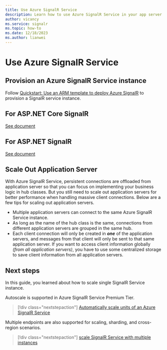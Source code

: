 ```yaml
---
title: Use Azure SignalR Service
description: Learn how to use Azure SignalR Service in your app server
author: vicancy
ms.service: signalr
ms.topic: how-to
ms.date: 12/18/2023
ms.author: lianwei 
---
```


# Use Azure SignalR Service

## Provision an Azure SignalR Service instance

Follow [Quickstart: Use an ARM template to deploy Azure SignalR](./signalr-quickstart-azure-signalr-service-arm-template.md) to provision a SignalR service instance.

## For ASP&#46;NET Core SignalR

[See document](signalr-howto-asp-net-core.md)

## For ASP&#46;NET SignalR

[See document](signalr-howto-asp-net.md)

## Scale Out Application Server

With Azure SignalR Service, persistent connections are offloaded from application server so that you can focus on implementing your business logic in hub classes.
But you still need to scale out application servers for better performance when handling massive client connections.
Below are a few tips for scaling out application servers.
- Multiple application servers can connect to the same Azure SignalR Service instance.
- As long as the name of the hub class is the same, connections from different application servers are grouped in the same hub.
- Each client connection will only be created in ***one*** of the application servers, and messages from that client will only be sent to that same application server. If you want to access client information globally *(from all application servers)*, you have to use some centralized storage to save client information from all application servers.

## Next steps

In this guide, you learned about how to scale single SignalR Service instance.

Autoscale is supported in Azure SignalR Service Premium Tier.

> [!div class="nextstepaction"]
> [Automatically scale units of an Azure SignalR Service](./signalr-howto-scale-autoscale.md)

Multiple endpoints are also supported for scaling, sharding, and cross-region scenarios.

> [!div class="nextstepaction"]
> [scale SignalR Service with multiple instances](./signalr-howto-scale-multi-instances.md)
